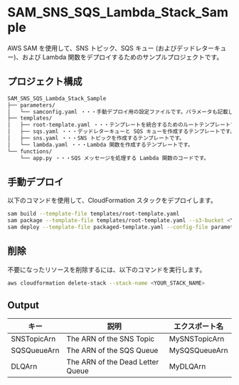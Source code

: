 # SAM_SNS_SQS_Lambda_Stack_Sample

AWS SAM を使用して、SNS トピック、SQS キュー (およびデッドレターキュー)、および Lambda 関数をデプロイするためのサンプルプロジェクトです。

## プロジェクト構成

```bash
SAM_SNS_SQS_Lambda_Stack_Sample
├── parameters/
│   └── samconfig.yaml ・・・手動デプロイ用の設定ファイルです。パラメータも記載しています。
├── templates/
│   ├── root-template.yaml ・・・テンプレートを統合するためのルートテンプレートです。
│   ├── sqs.yaml ・・・デッドレターキューと SQS キューを作成するテンプレートです。
│   ├── sns.yaml ・・・SNS トピックを作成するテンプレートです。
│   └── lambda.yaml ・・・Lambda 関数を作成するテンプレートです。
└── functions/
    └── app.py ・・・SQS メッセージを処理する Lambda 関数のコードです。
```

## 手動デプロイ

以下のコマンドを使用して、CloudFormation スタックをデプロイします。

```bash
sam build --template-file templates/root-template.yaml
sam package --template-file templates/root-template.yaml --s3-bucket <YOUR_S3_BUCKET> --output-template-file packaged-template.yaml
sam deploy --template-file packaged-template.yaml --config-file parameters/samconfig.yaml
```

## 削除

不要になったリソースを削除するには、以下のコマンドを実行します。

```bash
aws cloudformation delete-stack --stack-name <YOUR_STACK_NAME>
```

## Output

| キー        | 説明                             | エクスポート名 |
| ----------- | -------------------------------- | -------------- |
| SNSTopicArn | The ARN of the SNS Topic         | MySNSTopicArn  |
| SQSQueueArn | The ARN of the SQS Queue         | MySQSQueueArn  |
| DLQArn      | The ARN of the Dead Letter Queue | MyDLQArn       |

